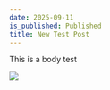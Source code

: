```yaml
---
date: 2025-09-11
is_published: Published
title: New Test Post
---
```

This is a body test

![](/media/carwash.jpg)